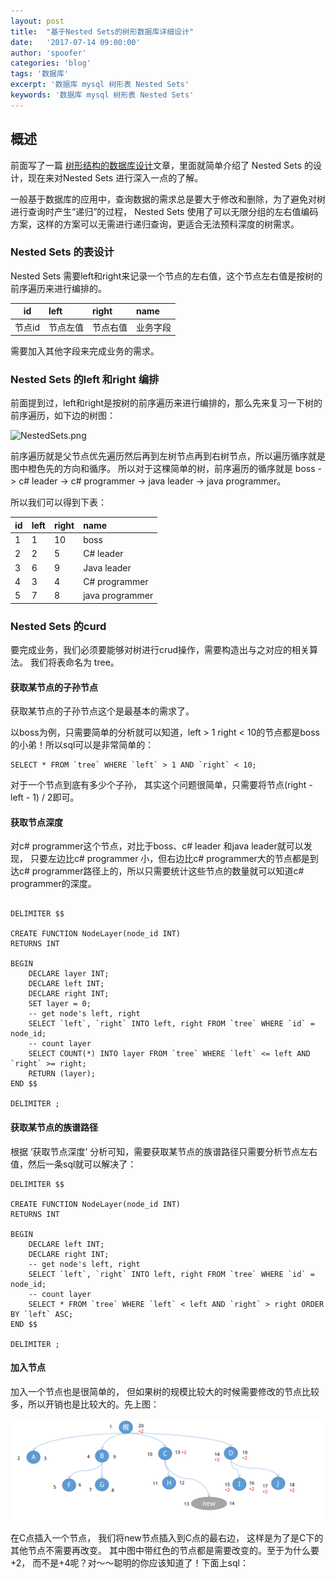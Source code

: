```yaml
---
layout: post
title:  "基于Nested Sets的树形数据库详细设计"
date:   '2017-07-14 09:00:00'
author: 'spoofer'
categories: 'blog'
tags: '数据库'
excerpt: '数据库 mysql 树形表 Nested Sets'
keywords: '数据库 mysql 树形表 Nested Sets'
---
```



## 概述

前面写了一篇 [树形结构的数据库设计](http://www.spoofer.top/2017/07/13/%E6%A0%91%E5%BD%A2%E7%BB%93%E6%9E%84%E7%9A%84%E6%95%B0%E6%8D%AE%E5%BA%93%E8%AE%BE%E8%AE%A1%E4%B8%8E%E6%80%BB%E7%BB%93)文章，里面就简单介绍了 Nested Sets 的设计，现在来对Nested Sets 进行深入一点的了解。

一般基于数据库的应用中，查询数据的需求总是要大于修改和删除，为了避免对树进行查询时产生“递归”的过程，
Nested Sets 使用了可以无限分组的左右值编码方案，这样的方案可以无需进行递归查询，更适合无法预料深度的树需求。
<!--more-->


### Nested Sets 的表设计
Nested Sets 需要left和right来记录一个节点的左右值，这个节点左右值是按树的前序遍历来进行编排的。

| id        | left  | right | name |
| ------------- |:-------------| :---------|:--------|
| 节点id      | 节点左值 | 节点右值 | 业务字段 |

需要加入其他字段来完成业务的需求。

### Nested Sets 的left 和right 编排
前面提到过，left和right是按树的前序遍历来进行编排的，那么先来复习一下树的前序遍历，如下边的树图：

![NestedSets.png][1]

前序遍历就是父节点优先遍历然后再到左树节点再到右树节点，所以遍历循序就是图中橙色先的方向和循序。
所以对于这棵简单的树，前序遍历的循序就是 boss -> c# leader -> c# programmer -> java leader -> java programmer。

所以我们可以得到下表：

| id        | left  | right | name |
| ------------- |:-------------| :---------|:--------|
| 1      | 1 | 10 | boss |
| 2      | 2 | 5 | C# leader |
| 3      | 6 | 9 | Java leader |
| 4      | 3 | 4 | C# programmer |
| 5      | 7 | 8 | java programmer |

### Nested Sets 的curd

要完成业务，我们必须要能够对树进行crud操作，需要构造出与之对应的相关算法。
我们将表命名为 tree。

#### 获取某节点的子孙节点

获取某节点的子孙节点这个是最基本的需求了。

以boss为例，只需要简单的分析就可以知道，left > 1 right < 10的节点都是boss的小弟！所以sql可以是非常简单的：

```
SELECT * FROM `tree` WHERE `left` > 1 AND `right` < 10;

```

对于一个节点到底有多少个子孙， 其实这个问题很简单，只需要将节点(right - left - 1) / 2即可。


#### 获取节点深度


对c# programmer这个节点，对比于boss、c# leader 和java leader就可以发现，
只要左边比c# programmer 小，但右边比c# programmer大的节点都是到达c# programmer路径上的，所以只需要统计这些节点的数量就可以知道c# programmer的深度。

```

DELIMITER $$

CREATE FUNCTION NodeLayer(node_id INT)
RETURNS INT

BEGIN
    DECLARE layer INT;
    DECLARE left INT;
    DECLARE right INT;
    SET layer = 0;
    -- get node's left, right
    SELECT `left`, `right` INTO left, right FROM `tree` WHERE `id` = node_id;
    -- count layer
    SELECT COUNT(*) INTO layer FROM `tree` WHERE `left` <= left AND `right` >= right;
    RETURN (layer);
END $$

DELIMITER ;

```

#### 获取某节点的族谱路径

根据 ‘获取节点深度’ 分析可知，需要获取某节点的族谱路径只需要分析节点左右值，然后一条sql就可以解决了：

```
DELIMITER $$

CREATE FUNCTION NodeLayer(node_id INT)
RETURNS INT

BEGIN
    DECLARE left INT;
    DECLARE right INT;
    -- get node's left, right
    SELECT `left`, `right` INTO left, right FROM `tree` WHERE `id` = node_id;
    -- count layer
    SELECT * FROM `tree` WHERE `left` < left AND `right` > right ORDER BY `left` ASC;
END $$

DELIMITER ;

```

#### 加入节点

加入一个节点也是很简单的， 但如果树的规模比较大的时候需要修改的节点比较多，所以开销也是比较大的。先上图：

![add_tree_node.png][2]

在C点插入一个节点， 我们将new节点插入到C点的最右边， 这样是为了是C下的其他节点不需要再改变。
其中图中带红色的节点都是需要改变的。至于为什么要+2， 而不是+4呢？对～～聪明的你应该知道了！下面上sql：

```


```




































[1]: http://www.spoofer.top/assets/images/2017/07/树形.png
[2]: https://github.com/TopSpoofer/TopSpoofer.github.io/blob/master/assets/images/2017/07/add_tree_node.png
